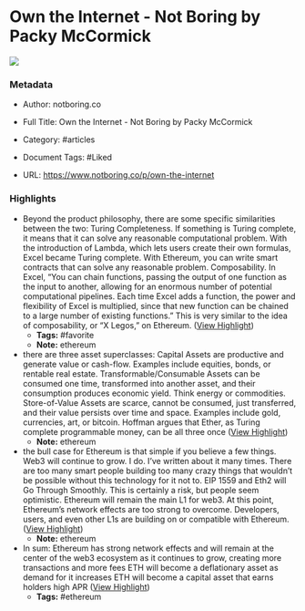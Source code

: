 # Own the Internet - Not Boring by Packy McCormick

![](https://readwise-assets.s3.amazonaws.com/static/images/article2.74d541386bbf.png)

### Metadata

- Author: notboring.co
- Full Title: Own the Internet - Not Boring by Packy McCormick
- Category: #articles

- Document Tags: #Liked  
- URL: https://www.notboring.co/p/own-the-internet

### Highlights

- Beyond the product philosophy, there are some specific similarities between the two:
  Turing Completeness. If something is Turing complete, it means that it can solve any reasonable computational problem. With the introduction of Lambda, which lets users create their own formulas, Excel became Turing complete. With Ethereum, you can write smart contracts that can solve any reasonable problem.
  Composability. In Excel, “You can chain functions, passing the output of one function as the input to another, allowing for an enormous number of potential computational pipelines. Each time Excel adds a function, the power and flexibility of Excel is multiplied, since that new function can be chained to a large number of existing functions.” This is very similar to the idea of composability, or “X Legos,” on Ethereum. ([View Highlight](https://instapaper.com/read/1414622886/16480955))
    - **Tags:** #favorite
    - **Note:** ethereum
- there are three asset superclasses:
  Capital Assets are productive and generate value or cash-flow. Examples include equities, bonds, or rentable real estate.
  Transformable/Consumable Assets can be consumed one time, transformed into another asset, and their consumption produces economic yield. Think energy or commodities.
  Store-of-Value Assets are scarce, cannot be consumed, just transferred, and their value persists over time and space. Examples include gold, currencies, art, or bitcoin.
  Hoffman argues that Ether, as Turing complete programmable money, can be all three once ([View Highlight](https://instapaper.com/read/1414622886/16481094))
    - **Note:** ethereum
- the bull case for Ethereum is that simple if you believe a few things.
  Web3 will continue to grow. I do. I’ve written about it many times. There are too many smart people building too many crazy things that wouldn’t be possible without this technology for it not to.
  EIP 1559 and Eth2 will Go Through Smoothly. This is certainly a risk, but people seem optimistic.
  Ethereum will remain the main L1 for web3. At this point, Ethereum’s network effects are too strong to overcome. Developers, users, and even other L1s are building on or compatible with Ethereum. ([View Highlight](https://instapaper.com/read/1414622886/16483991))
    - **Note:** ethereum
- In sum:
  Ethereum has strong network effects and will remain at the center of the web3 ecosystem as it continues to grow, creating more transactions and more fees
  ETH will become a deflationary asset as demand for it increases
  ETH will become a capital asset that earns holders high APR ([View Highlight](https://instapaper.com/read/1414622886/16484040))
    - **Tags:** #ethereum
